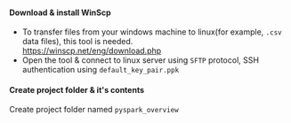 #### Download & install WinScp
- To transfer files from your windows machine to linux(for example, `.csv` data files), this tool is needed.</br>
  https://winscp.net/eng/download.php</br>
- Open the tool & connect to linux server using `SFTP` protocol, SSH authentication using `default_key_pair.ppk`

#### Create project folder & it's contents
Create project folder named `pyspark_overview`
